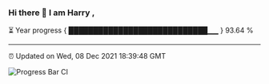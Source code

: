 ### Hi there 👋 I am Harry , 

⏳ Year progress { ████████████████████████████▁▁ } 93.64 %

---

⏰ Updated on Wed, 08 Dec 2021 18:39:48 GMT

![Progress Bar CI](https://github.com/duykhang68/duykhang68/workflows/Progress%20Bar%20CI/badge.svg)

